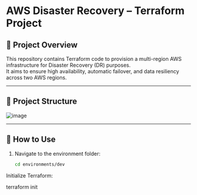 # AWS Disaster Recovery – Terraform Project

## 📖 Project Overview

This repository contains Terraform code to provision a multi-region AWS infrastructure for Disaster Recovery (DR) purposes.  
It aims to ensure high availability, automatic failover, and data resiliency across two AWS regions.

---

## 📁 Project Structure


![image](https://github.com/user-attachments/assets/6b662a82-d652-4ad9-8530-023e6c5d7f4b)



---

## 🚀 How to Use

1. Navigate to the environment folder:
   ```bash
   cd environments/dev

Initialize Terraform:


terraform init
